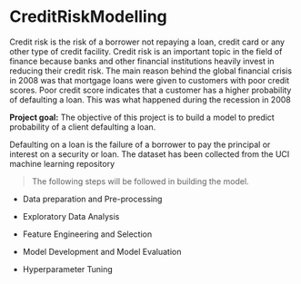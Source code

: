 # CreditRiskModelling

Credit risk is the risk of a borrower not repaying a loan, credit card or any other type of credit facility. Credit risk is an important topic in the field of finance because banks and other financial institutions heavily invest in reducing their credit risk. The main reason behind the global financial crisis in 2008 was that mortgage loans were given to customers with poor credit scores. Poor credit score indicates that a customer has a higher probability of defaulting a loan. This was what happened during the recession in 2008

**Project goal:** The objective of this project is to build a model to predict probability of a client defaulting a loan.

Defaulting on a loan is the failure of a borrower to pay the principal or interest on a security or loan.
The dataset has been collected from the UCI machine learning repository

> The following steps will be followed in building the model.

* Data preparation and Pre-processing

* Exploratory Data Analysis
* Feature Engineering and Selection
* Model Development and Model Evaluation
* Hyperparameter Tuning
